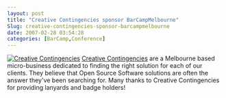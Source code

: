 ```yaml
---
layout: post
title: "Creative Contingencies sponsor BarCampMelbourne"
Slug: creative-contingencies-sponsor-barcampmelbourne
date: 2007-02-28 03:54:28
categories: [BarCamp,Conference]
---
```

[![Creative Contingencies](https://bendechrai.com/wp-content/uploads/2007/02/cc_logo_100px.png "Creative Contingencies")](http://www.creativecontingencies.com/ "Creative Contingencies") [Creative Contingencies](http://www.creativecontingencies.com/ "Creative Contingencies") are a Melbourne based micro-business dedicated to finding the right solution for each of our clients. They believe that Open Source Software solutions are often the answer they've been searching for. Many thanks to Creative Contingencies for providing lanyards and badge holders!
